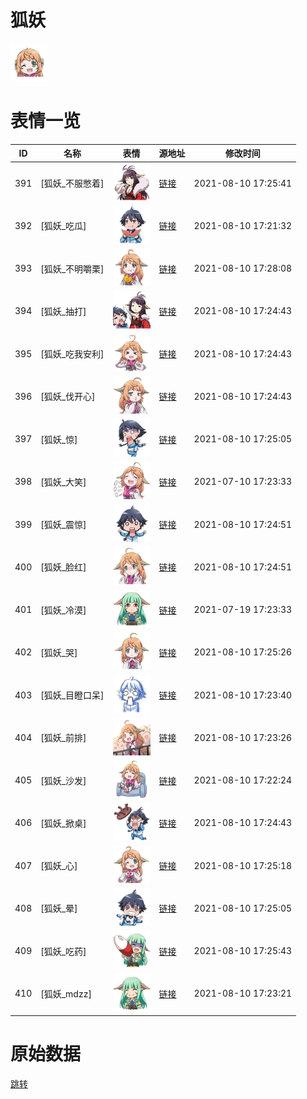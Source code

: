 # 狐妖

<img src="./cover.png" height="60" alt="cover" />

# 表情一览

|ID|名称|表情|源地址|修改时间|
|----|----|----|----|----|
|391|[狐妖_不服憋着]|<img src="./pic/000391_%5B狐妖_不服憋着%5D.png" height="60" alt="不服憋着"/>|[链接](http://i0.hdslb.com/bfs/emote/d3633ea35afac42d46679a3d31775a9860e63c2d.png)|2021-08-10 17:25:41|
|392|[狐妖_吃瓜]|<img src="./pic/000392_%5B狐妖_吃瓜%5D.png" height="60" alt="吃瓜"/>|[链接](http://i0.hdslb.com/bfs/emote/8c5ad49f83b29262e2e785124bec6651670ae36b.png)|2021-08-10 17:21:32|
|393|[狐妖_不明嚼栗]|<img src="./pic/000393_%5B狐妖_不明嚼栗%5D.png" height="60" alt="不明嚼栗"/>|[链接](http://i0.hdslb.com/bfs/emote/71601899fe445454c3593e7d82e4ea01f980b230.png)|2021-08-10 17:28:08|
|394|[狐妖_抽打]|<img src="./pic/000394_%5B狐妖_抽打%5D.png" height="60" alt="抽打"/>|[链接](http://i0.hdslb.com/bfs/emote/43bb8e363f6c94c97a396a68852c8f2182651fc0.png)|2021-08-10 17:24:43|
|395|[狐妖_吃我安利]|<img src="./pic/000395_%5B狐妖_吃我安利%5D.png" height="60" alt="吃我安利"/>|[链接](http://i0.hdslb.com/bfs/emote/3a0bf7d0320a84002ea8b4907e6c3baa97ec0dd0.png)|2021-08-10 17:24:43|
|396|[狐妖_伐开心]|<img src="./pic/000396_%5B狐妖_伐开心%5D.png" height="60" alt="伐开心"/>|[链接](http://i0.hdslb.com/bfs/emote/01f6b69d1f69e8ea879569827e7363f4da630cba.png)|2021-08-10 17:24:43|
|397|[狐妖_惊]|<img src="./pic/000397_%5B狐妖_惊%5D.png" height="60" alt="惊"/>|[链接](http://i0.hdslb.com/bfs/emote/e1c6e6aca03b634f32bc71762015c44431dafd74.png)|2021-08-10 17:25:05|
|398|[狐妖_大笑]|<img src="./pic/000398_%5B狐妖_大笑%5D.png" height="60" alt="大笑"/>|[链接](http://i0.hdslb.com/bfs/emote/38bc9f4e39c2ec9d7442f2d67e13092fd535846b.png)|2021-07-10 17:23:33|
|399|[狐妖_震惊]|<img src="./pic/000399_%5B狐妖_震惊%5D.png" height="60" alt="震惊"/>|[链接](http://i0.hdslb.com/bfs/emote/83361a40f6fd010e6da88825aa27320189ad2df5.png)|2021-08-10 17:24:51|
|400|[狐妖_脸红]|<img src="./pic/000400_%5B狐妖_脸红%5D.png" height="60" alt="脸红"/>|[链接](http://i0.hdslb.com/bfs/emote/79175b3bc469061020d15114e22ac261b0668819.png)|2021-08-10 17:24:51|
|401|[狐妖_冷漠]|<img src="./pic/000401_%5B狐妖_冷漠%5D.png" height="60" alt="冷漠"/>|[链接](http://i0.hdslb.com/bfs/emote/842b69b5c3e98d11292edd4f4cf6abb8504c18bc.png)|2021-07-19 17:23:33|
|402|[狐妖_哭]|<img src="./pic/000402_%5B狐妖_哭%5D.png" height="60" alt="哭"/>|[链接](http://i0.hdslb.com/bfs/emote/29de352176c8ead5b301212aa61facb5e3abcd55.png)|2021-08-10 17:25:26|
|403|[狐妖_目瞪口呆]|<img src="./pic/000403_%5B狐妖_目瞪口呆%5D.png" height="60" alt="目瞪口呆"/>|[链接](http://i0.hdslb.com/bfs/emote/c75e6841c81a5c020971debe394334d8b2700151.png)|2021-08-10 17:23:40|
|404|[狐妖_前排]|<img src="./pic/000404_%5B狐妖_前排%5D.png" height="60" alt="前排"/>|[链接](http://i0.hdslb.com/bfs/emote/4d2702f9383dec00c7c77ff026768c3ddaaf6d60.png)|2021-08-10 17:23:26|
|405|[狐妖_沙发]|<img src="./pic/000405_%5B狐妖_沙发%5D.png" height="60" alt="沙发"/>|[链接](http://i0.hdslb.com/bfs/emote/5ff883da9618dfd9740256e569279244bbff03b1.png)|2021-08-10 17:22:24|
|406|[狐妖_掀桌]|<img src="./pic/000406_%5B狐妖_掀桌%5D.png" height="60" alt="掀桌"/>|[链接](http://i0.hdslb.com/bfs/emote/f0917c6d982a86c2ab02c979359226f761581c37.png)|2021-08-10 17:24:43|
|407|[狐妖_心]|<img src="./pic/000407_%5B狐妖_心%5D.png" height="60" alt="心"/>|[链接](http://i0.hdslb.com/bfs/emote/77123fd85c11478b46d762a1c8553328013637ef.png)|2021-08-10 17:25:18|
|408|[狐妖_晕]|<img src="./pic/000408_%5B狐妖_晕%5D.png" height="60" alt="晕"/>|[链接](http://i0.hdslb.com/bfs/emote/64702d1fc92c44e8aaa39ffdacdc87aaa6d38d3d.png)|2021-08-10 17:25:05|
|409|[狐妖_吃药]|<img src="./pic/000409_%5B狐妖_吃药%5D.png" height="60" alt="吃药"/>|[链接](http://i0.hdslb.com/bfs/emote/059d810cbc5ad4df4f9bbf08e44643b022a2354f.png)|2021-08-10 17:25:43|
|410|[狐妖_mdzz]|<img src="./pic/000410_%5B狐妖_mdzz%5D.png" height="60" alt="mdzz"/>|[链接](http://i0.hdslb.com/bfs/emote/e68fd21a5bcfa50b6d45f2a8f5926f992f484ae3.png)|2021-08-10 17:23:21|

# 原始数据

[跳转](./raw.json)

